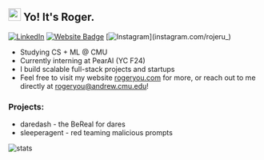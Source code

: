 ##  <img src="https://media.giphy.com/media/hvRJCLFzcasrR4ia7z/giphy.gif" width="25"> Yo! It's Roger.
[![LinkedIn](https://img.shields.io/badge/-LinkedIn-05122A?style=flat-square&logo=linkedin&logoColor=white&link=linkedin.com/in/roger-you-b09bb0282)](linkedin.com/in/roger-you-b09bb0282)
[![Website Badge](https://img.shields.io/badge/-rogeryou.com-05122A?style=flat-square&logo=Google-Chrome&logoColor=white&link=rogeryou.com)](rogeryou.com)
[![Instagram](https://img.shields.io/badge/-Instagram-05122A?style=flat-square&logo=linkedin&logoColor=white&link=instagram.com/rojeru_)](instagram.com/rojeru_)

- Studying CS + ML @ CMU
- Currently interning at PearAI (YC F24) 
- I build scalable full-stack projects and startups
- Feel free to visit my website [rogeryou.com](rogeryou.com) for more, or reach out to me directly at rogeryou@andrew.cmu.edu!

### Projects:
- daredash - the BeReal for dares
- sleeperagent - red teaming malicious prompts

![stats](https://github-readme-stats.vercel.app/api/top-langs/?username=rogeru13&layout=donut&theme=transparent)

